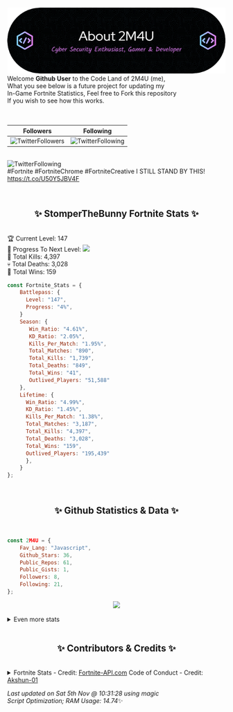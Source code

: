 
  ![Header](./src/github-banner.png)
  <br>
  Welcome **Github User** to the Code Land of 2M4U (me),<br>
  What you see below is a future project for updating my<br>
  In-Game Fortnite Statistics, Feel free to Fork this repository<br>
  If you wish to see how this works.
  <br><br>
  <br>
  
  | Followers  | Following |
  | ---------- |:---------:|
  | ![TwitterFollowers](https://img.shields.io/badge/Twitter%20Followers-79-blue)  | ![TwitterFollowing](https://img.shields.io/badge/Twitter%20Following-218-blue)  |


  <br>![TwitterFollowing](https://img.shields.io/badge/Latest%20Tweet--blue)<br>
  #Fortnite #FortniteChrome #FortniteCreative I STILL STAND BY THIS! https://t.co/U50Y5JBV4F
   
  <br><h2 align="center"> ✨ StomperTheBunny Fortnite Stats ✨</h2><br>
  🏆 Current Level: 147<br>
  🎉 Progress To Next Level: ![](https://geps.dev/progress/4)<br>
  🎯 Total Kills: 4,397<br>
  💀 Total Deaths: 3,028<br>
  👑 Total Wins: 159<br>

```js
const Fortnite_Stats = {
    Battlepass: {
      Level: "147",
      Progress: "4%",    
    }
    Season: { 
       Win_Ratio: "4.61%",
       KD_Ratio: "2.05%",
       Kills_Per_Match: "1.95%",
       Total_Matches: "890",
       Total_Kills: "1,739",
       Total_Deaths: "849",
       Total_Wins: "41",
       Outlived_Players: "51,588"
    },
    Lifetime: {
      Win_Ratio: "4.99%",
      KD_Ratio: "1.45%",
      Kills_Per_Match: "1.38%",
      Total_Matches: "3,187",
      Total_Kills: "4,397",
      Total_Deaths: "3,028",
      Total_Wins: "159",
      Outlived_Players: "195,439"
      },
    }
}; 
```


<br><h2 align="center"> ✨ Github Statistics & Data ✨</h2><br>

```js
const 2M4U = {
    Fav_Lang: "Javascript",
    Github_Stars: 36,
    Public_Repos: 61,
    Public_Gists: 1,
    Followers: 8,
    Following: 21,
}; 
```

<p align="center">
<img src="https://github-readme-streak-stats.herokuapp.com/?user=2M4U&theme=tokyonight">
</p>
<details>
  <summary>
      Even more stats
  </summary>
  <p align="center">
    <img src="https://github-profile-trophy.vercel.app/?username=2M4U&theme=dracula">
    <img src="https://github-readme-stats.vercel.app/api?username=2M4U&theme=tokyonight&count_private=true&show_icons=true&include_all_commits=true">
  </p>
</details>
<br><h2 align="center"> ✨ Contributors & Credits ✨</h2><br>
<details>
  <summary>
      Fortnite Stats - Credit: <a href="https://fortnite-api.com/?utm_source=github.com/2M4U/2M4U">Fortnite-API.com</a>
      Code of Conduct - Credit: <a href="https://github.com/Akshun-01">Akshun-01</a>
  </summary>
</details>

<!-- Last updated on Sat Nov 05 2022 10:31:28 GMT+0000 (Coordinated Universal Time) ;-;-->
<i>Last updated on  Sat 5th Nov @ 10:31:28 using magic<br>
Script Optimization; RAM Usage: 14.74</i>✨